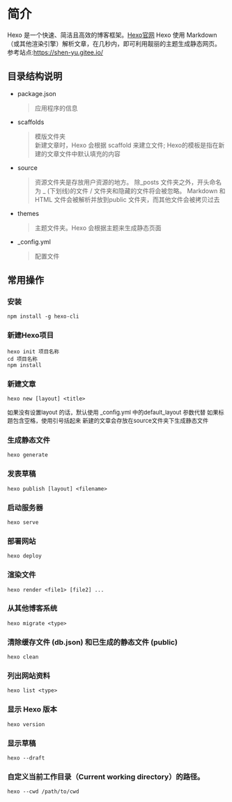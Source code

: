 # 简介
Hexo 是一个快速、简洁且高效的博客框架。[Hexo官网](https://hexo.io/zh-cn/docs/)
Hexo 使用 Markdown（或其他渲染引擎）解析文章，在几秒内，即可利用靓丽的主题生成静态网页。
参考站点:https://shen-yu.gitee.io/
## 目录结构说明
* package.json
    > 应用程序的信息
* scaffolds	
    > 模版文件夹  
    > 新建文章时，Hexo 会根据 scaffold 来建立文件;
    > Hexo的模板是指在新建的文章文件中默认填充的内容
* source		
    > 资源文件夹是存放用户资源的地方。
    > 除_posts 文件夹之外，开头命名为 _ (下划线)的文件 / 文件夹和隐藏的文件将会被忽略。
    > Markdown 和 HTML 文件会被解析并放到public 文件夹，而其他文件会被拷贝过去
* themes	
    > 主题文件夹。Hexo 会根据主题来生成静态页面
* _config.yml
    > 配置文件
## 常用操作

### 安装
```
npm install -g hexo-cli
```
### 新建Hexo项目
```
hexo init 项目名称
cd 项目名称
npm install
```
### 新建文章
```
hexo new [layout] <title>
```

<font size="2px">
如果没有设置layout 的话，默认使用 _config.yml 中的default_layout 参数代替  
如果标题包含空格，使用引号括起来  
新建的文章会存放在source文件夹下生成静态文件
</font>

### 生成静态文件
```
hexo generate
```
### 发表草稿
```
hexo publish [layout] <filename>
```
### 启动服务器
```
hexo serve
```
### 部署网站
```
hexo deploy
```
### 渲染文件
```
hexo render <file1> [file2] ...
```
### 从其他博客系统
```
hexo migrate <type>
```
### 清除缓存文件 (db.json) 和已生成的静态文件 (public)
```
hexo clean
```
### 列出网站资料
```
hexo list <type>
```
### 显示 Hexo 版本
```
hexo version
```
### 显示草稿
```
hexo --draft
```
### 自定义当前工作目录（Current working directory）的路径。
```
hexo --cwd /path/to/cwd
```
